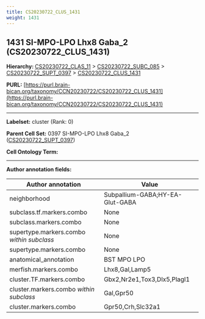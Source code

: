 ```yaml
---
title: CS20230722_CLUS_1431
weight: 1431
---
```

## 1431 SI-MPO-LPO Lhx8 Gaba_2 (CS20230722_CLUS_1431)
<b>Hierarchy: </b>
[CS20230722_CLAS_11](../CS20230722_CLAS_11) >
[CS20230722_SUBC_085](../CS20230722_SUBC_085) >
[CS20230722_SUPT_0397](../CS20230722_SUPT_0397) >
[CS20230722_CLUS_1431](../CS20230722_CLUS_1431)

**PURL:** [https://purl.brain-bican.org/taxonomy/CCN20230722/CS20230722_CLUS_1431](https://purl.brain-bican.org/taxonomy/CCN20230722/CS20230722_CLUS_1431)

---


**Labelset:** cluster (Rank: 0)

**Parent Cell Set:** 0397 SI-MPO-LPO Lhx8 Gaba_2 ([CS20230722_SUPT_0397](../CS20230722_SUPT_0397))



**Cell Ontology Term:** 

[MARKER GENES.]: #


---

[TRANSFERRED ANNOTATIONS.]: #


[AUTHOR ANNOTATION FIELDS.]: #


**Author annotation fields:**

| Author annotation | Value |
|-------------------|-------|
|neighborhood|Subpallium-GABA;HY-EA-Glut-GABA|
|subclass.tf.markers.combo|None|
|subclass.markers.combo|None|
|supertype.markers.combo _within subclass_|None|
|supertype.markers.combo|None|
|anatomical_annotation|BST MPO LPO|
|merfish.markers.combo|Lhx8,Gal,Lamp5|
|cluster.TF.markers.combo|Gbx2,Nr2e1,Tox3,Dlx5,Plagl1|
|cluster.markers.combo _within subclass_|Gal,Gpr50|
|cluster.markers.combo|Gpr50,Crh,Slc32a1|
